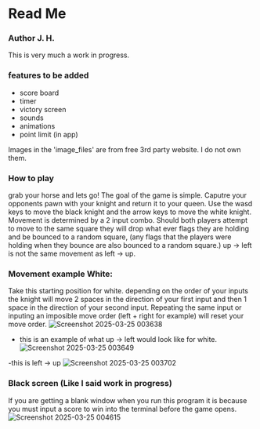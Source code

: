 # Read Me

### Author J. H.
This is very much a work in progress.

### features to be added
- score board
- timer
- victory screen
- sounds
- animations
- point limit (in app)

Images in the 'image_files' are from free 3rd party website. I do not own them.

### How to play
grab your horse and lets go! The goal of the game is simple. Caputre your opponents pawn with your knight and return it to your queen. 
Use the wasd keys to move the black knight and the arrow keys to move the white knight. Movement is determined by a 2 input combo.
Should both players attempt to move to the same square they will drop what ever flags they are holding and be bounced to a random square,
(any flags that the players were holding when they bounce are also bounced to a random square.)
up -> left is not the same movement as left -> up.

### Movement example White:
Take this starting position for white. depending on the order of your inputs the knight will move 2 spaces in the direction of your first input
and then 1 space in the direction of your second input. Repeating the same input or inputing an imposible move order (left + right for example) will reset
your move order.
![Screenshot 2025-03-25 003638](https://github.com/user-attachments/assets/4362c36e-033d-4fd8-bb00-f1e746fb71d0)


- this is an example of what up -> left would look like for white.
![Screenshot 2025-03-25 003649](https://github.com/user-attachments/assets/402db0ff-a30c-4e90-ae7d-6e100a474491)

-this is left -> up
![Screenshot 2025-03-25 003702](https://github.com/user-attachments/assets/37606535-583c-462d-831f-725d7dec6006)

### Black screen (Like I said work in progress)
If you are getting a blank window when you run this program it is because you must input a score to win into the terminal before the game opens.
![Screenshot 2025-03-25 004615](https://github.com/user-attachments/assets/5888fd67-ecb6-4a2f-b8f6-a9390093d01c)



